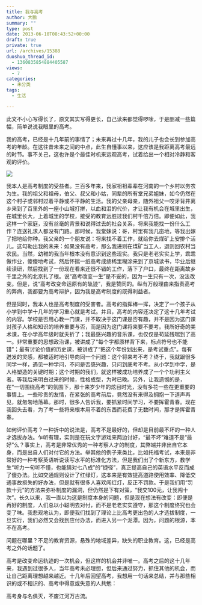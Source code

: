```yaml
---
title: 我与高考
author: 大鹏
summary: ""
type: post
date: 2013-06-10T08:43:52+00:00
draft: true
private: true
url: /archives/15388
duoshuo_thread_id:
  - 1360835854884405587
views:
  - 7
categories:
  - 未分类
tags:
  - 生活

---
```

<!--:zh-->此文不小心写得长了，原文其实写得更长，自己读来都觉得啰嗦，于是删减一些篇幅，简单说说我眼里的高考。

我的高考，已经是十几年前的事情了；未来再过十几年，我的儿子也会长到参加高考的年龄。在这往昔未来之间的中点，此生自懂事以来，这应该是我距离高考最远的时节。事不关己，这也许是个最佳时机来远观高考，试着给出一个相对冷静和客观的评价。

![][1]

<!--:-->

<!--more-->

<!--:zh-->

我本人是高考制度的受益者。三百多年来，我家祖祖辈辈在河南的一个乡村以务农为生。我的祖父和祖母，伯父、叔父和小姑，同辈的所有堂兄弟姐妹，如今仍然在这个村子或邻村过着平静或不平静的生活。我的父亲母亲，随外祖父一咬牙背井离乡来到了百里外的一座小山城打拼，以血和泪的代价，才让我有机会在城里出生，在城里长大，上着城里的学校，接受的教育远胜过我们村千倍万倍。即便如此，我这样一个家庭，没有丝毫的背景和说得过去的社会关系，将来我能找一份什么工作？连送礼求人都没有门路。那时候，我堂妹说：哥，村里有我几亩地，等我出嫁了把地给你种。我父亲的一个朋友说：将来找不着工作，就给你去煤矿上安排个活儿。这勾勒出我的未来：如果没有高考，那么我进则在煤矿当工人，退则回农村当农民。当然，幼稚的我当年根本没有意识到这些现实。我只是老老实实上学，乖乖做作业，傻傻地考试，然后怀揣一纸高考成绩稀里糊涂来到了京城读书，毕业后继续读研，然后找到了一份现在看来还很不错的工作，落下了户口，最终在距离故乡千里之外的北京扎了根。说“高考改变一生”是不妥的，因为一生只有一次，没法改变。但是，说“高考改变命运原有的轨迹”，我是赞同的。纵有万般理由来指责高考的弊病，我都要为高考辩护，因为我是高考制度的既得利益者。

但是同时，我本人也是高考制度的受害者。高考的指挥棒一挥，决定了一个孩子从小学到中学十几年的学习重心就是考试。并且，高考的内容还决定了这十几年考试的内容。学校是否用心教一门课，并不取决于这门课是否有趣，并不是因为这门课对孩子人格和知识的培养重要与否，而是因为这门课将来要不要考。我所好奇的美术课，在小学高年级时就夭折了；我最感兴趣的音乐课，也仅仅是苟延残喘到了高一。非常重要的思想政治课，被讲成了“每个字都原样背下来，标点符号也不能错”；最有讨论价值的历史课，被讲成了“把这个年份划出来，是考试重点”。每有迸发的灵感，都被适时地引导向同一个问题：这个将来考不考？终于，我就跟很多同学一样，遇见一种学问，不问是否感兴趣，只问到底考不考。从小学到中学，是人格塑造的关键时期；这个时期的我们，就这样被成功培养成了一个个功利主义者。等我后来明白过来的时候，性格成型，为时已晚。另外，让我遗憾的是，在“一切围绕高考”的氛围下，那十来岁少年的炫目时光，没有多花一些在更重要的事情上。一些珍贵的友情，在紧张的高考前后，竟然没有来得及拥抱一下道声再见，就匆匆地落幕。那时，很多人告诉我，要抓紧时间学习，不要挥霍青春。现在我回头去看，为了考一些将来根本用不着的东西而花费了无数时间，那才是挥霍青春。

如何评价高考？一种折中的说法是，高考不是最好的，但却是目前最不坏的一种人才选拔办法。乍听有理，实则是在玩文字游戏来两边讨好，“最不坏”难道不是“最好”么？事实上，高考是非常优秀的一种考察人才的制度，其弊端并非出自它本身，而是出自人们对付它的方法。举其他的例子来类比，比如托福考试，本来是非常好的一种考察英语听说读写水平的标准化方法，但是我们出了个新东方，教学生“听力一句听不懂，也能猜对七八成”的“捷径”，真正提高自己的英语水平反而成了傻办法。比如交通规则设计了红绿灯，这本来是有效提高道路使用效率、降低交通事故损失的好办法，但是就有很多人喜欢闯红灯，反正不罚款。于是我们用“罚款十元”的方法来弥补制度的漏洞，但仍然是下有对策，“我交100元，让我闯十次”。长久以来，我一直以为这是制度本身的问题，但是现在想法有改变：即便是再好的制度，人们总以小聪明去对付，而不是老老实实遵守，那这个制度终究也会变了味。我悲观地认为，即便我们找到了理论上比高考更出色的人才选拔制度，一旦实行，我们必然又会找到应付办法，而进入另一个泥潭。因为，问题的根源，本不在高考。

问题在哪里？不足的教育资源，悬殊的地域差异，缺失的职业教育。这，已经是高考之外的话题了。

高考是改变命运轨迹的一次机会，但这样的机会并非唯一。高考之后的这十几年来，我遇到过很多人，当年高考未必理想，但后来通过努力，抓住其他的机会，而让自己距离理想越来越近。十几年后回望高考，我想用一句话来总结，并与那些相识的或不相识的、高考中得意或失意的人共勉：

高考身与名俱灭，不废江河万古流。<!--:-->

 [1]: http://p.img.eol.cn/images/1022/2012/0530/1338357648_12_a9bv.jpg

